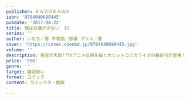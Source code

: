 ```yaml
---
publisher: ＫＡＤＯＫＡＷＡ
isbn: '9784040690445'
pubdate: '2017-04-22'
title: 僕は友達が少ない　15
series: ''
author: いたち／著 平坂読／原著 ブリキ／著
cover: 'https://cover.openbd.jp/9784040690445.jpg'
volume: ''
description: 夜空が失踪!?TVアニメ以降を描く大ヒットコミカライズの最新刊が登場！
price: '550'
genre: ''
target: 雑誌扱い
format: コミック
content: コミックス・劇画

---
```

